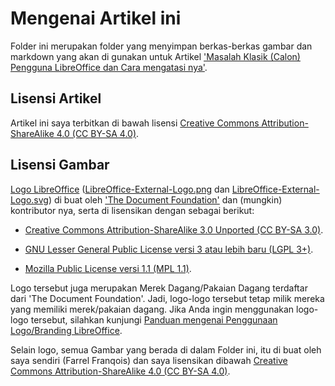 # Mengenai Artikel ini
Folder ini merupakan folder yang menyimpan berkas-berkas gambar dan markdown yang akan di gunakan untuk Artikel ['Masalah Klasik (Calon) Pengguna LibreOffice dan Cara mengatasi nya'](https://farrel.franqois.id/masalah-klasik-pengguna-libreoffice/).

## Lisensi Artikel
Artikel ini saya terbitkan di bawah lisensi [Creative Commons Attribution-ShareAlike 4.0 (CC BY-SA 4.0)](https://creativecommons.org/licenses/by-sa/4.0/).

## Lisensi Gambar
[Logo LibreOffice](https://wiki.documentfoundation.org/Gallery_Logos) ([LibreOffice-External-Logo.png](https://gitlab.com/FarrelF/blog-images/blob/master/cara-menggunakan-libreoffice/LibreOffice-Logo.png) dan [LibreOffice-External-Logo.svg](https://gitlab.com/FarrelF/blog-images/blob/master/cara-menggunakan-libreoffice/LibreOffice-Logo.svg)) di buat oleh ['The Document Foundation'](https://www.documentfoundation.org/) dan (mungkin) kontributor nya, serta di lisensikan dengan sebagai berikut: 

- [Creative Commons Attribution-ShareAlike 3.0 Unported (CC BY-SA 3.0)](https://creativecommons.org/licenses/by-sa/3.0/).

- [GNU Lesser General Public License versi 3 atau lebih baru (LGPL 3+)](http://www.gnu.org/licenses/lgpl.html).

- [Mozilla Public License versi 1.1 (MPL 1.1)](http://www.mozilla.org/MPL/MPL-1.1.html).

Logo tersebut juga merupakan Merek Dagang/Pakaian Dagang terdaftar dari 'The Document Foundation'. Jadi, logo-logo tersebut tetap milik mereka yang memiliki merek/pakaian dagang. Jika Anda ingin menggunakan logo-logo tersebut, silahkan kunjungi [Panduan mengenai Penggunaan Logo/Branding LibreOffice](https://wiki.documentfoundation.org/Marketing/Branding).

Selain logo, semua Gambar yang berada di dalam Folder ini, itu di buat oleh saya sendiri (Farrel Franqois) dan saya lisensikan dibawah [Creative Commons Attribution-ShareAlike 4.0 (CC BY-SA 4.0)](https://creativecommons.org/licenses/by-sa/4.0/).

